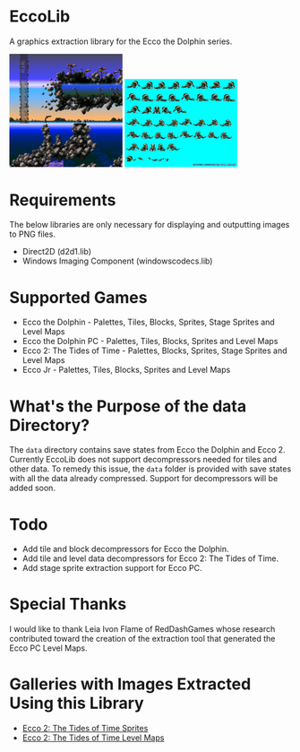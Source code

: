 # EccoLib

A graphics extraction library for the Ecco the Dolphin series.

<img src="https://raw.githubusercontent.com/JohnnyLdeAlba/ecco-lib/main/eccolib-stage.png" alt="" style="width: 40%;" /> <img src="https://raw.githubusercontent.com/JohnnyLdeAlba/ecco-lib/main/vortex-hybrid.png" alt="" style="width: 40%;" /> 


# Requirements

The below libraries are only necessary for displaying and outputting images to PNG files.

- Direct2D (d2d1.lib)
- Windows Imaging Component (windowscodecs.lib)

# Supported Games

- Ecco the Dolphin - Palettes, Tiles, Blocks, Sprites, Stage Sprites and Level Maps
- Ecco the Dolphin PC - Palettes, Tiles, Blocks, Sprites and Level Maps
- Ecco 2: The Tides of Time - Palettes, Blocks, Sprites, Stage Sprites and Level Maps
- Ecco Jr - Palettes, Tiles, Blocks, Sprites and Level Maps

# What's the Purpose of the data Directory?

The `data` directory contains save states from Ecco the Dolphin and Ecco 2.
Currently EccoLib does not support decompressors needed for tiles and other data.
To remedy this issue, the `data` folder is provided with save states with all
the data already compressed. Support for decompressors will be added soon.

# Todo

- Add tile and block decompressors for Ecco the Dolphin.
- Add tile and level data decompressors for Ecco 2: The Tides of Time.
- Add stage sprite extraction support for Ecco PC.

# Special Thanks

I would like to thank Leia Ivon Flame of RedDashGames whose research contributed toward the creation of the extraction tool that generated the Ecco PC Level Maps.

# Galleries with Images Extracted Using this Library
- [Ecco 2: The Tides of Time Sprites](https://eccothedolphin.online/ecco-2-the-tides-of-time/sprites)
- [Ecco 2: The Tides of Time Level Maps](https://eccothedolphin.online/ecco-2-the-tides-of-time/level-maps)
